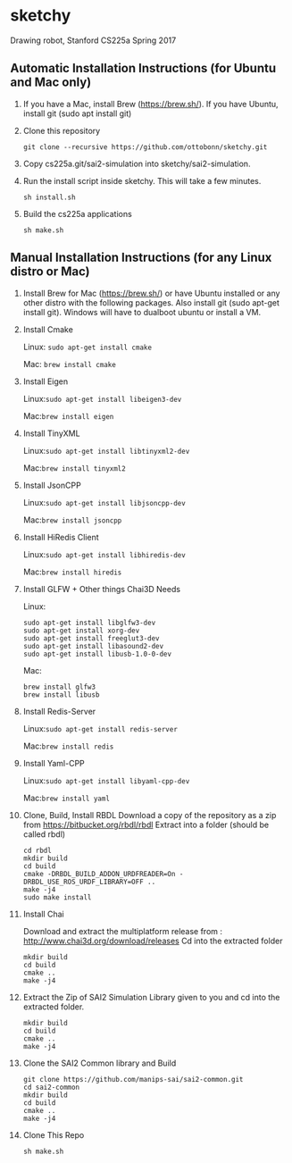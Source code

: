 # sketchy
Drawing robot, Stanford CS225a Spring 2017

## Automatic Installation Instructions (for Ubuntu and Mac only)
1. If you have a Mac, install Brew (https://brew.sh/). If you have Ubuntu, install git (sudo apt install git)

2. Clone this repository

   ```git clone --recursive https://github.com/ottobonn/sketchy.git```

3. Copy cs225a.git/sai2-simulation into sketchy/sai2-simulation.

4. Run the install script inside sketchy. This will take a few minutes.

   ```sh install.sh```

5. Build the cs225a applications

   ```sh make.sh```

## Manual Installation Instructions (for any Linux distro or Mac)
1. Install Brew for Mac (https://brew.sh/) or have Ubuntu installed or any other distro with the following packages. Also install git (sudo apt-get install git). Windows will have to dualboot ubuntu or install a VM.

2. Install Cmake

   Linux: ```sudo apt-get install cmake```

   Mac: ```brew install cmake```

3. Install Eigen

   Linux:```sudo apt-get install libeigen3-dev```

   Mac:```brew install eigen```

4. Install TinyXML

   Linux:```sudo apt-get install libtinyxml2-dev```

   Mac:```brew install tinyxml2```

5. Install JsonCPP

   Linux:```sudo apt-get install libjsoncpp-dev```

   Mac:```brew install jsoncpp```

6. Install HiRedis Client

   Linux:```sudo apt-get install libhiredis-dev```

   Mac:```brew install hiredis```

7. Install GLFW + Other things Chai3D Needs

   Linux:
   ```
   sudo apt-get install libglfw3-dev
   sudo apt-get install xorg-dev
   sudo apt-get install freeglut3-dev
   sudo apt-get install libasound2-dev
   sudo apt-get install libusb-1.0-0-dev
   ```

   Mac:
   ```
   brew install glfw3
   brew install libusb
   ```

8. Install Redis-Server

   Linux:```sudo apt-get install redis-server```

   Mac:```brew install redis```

9. Install Yaml-CPP

   Linux:```sudo apt-get install libyaml-cpp-dev```

   Mac:```brew install yaml```

10. Clone, Build, Install RBDL
    Download a copy of the repository as a zip from https://bitbucket.org/rbdl/rbdl
    Extract into a folder (should be called rbdl)
    ```
    cd rbdl
    mkdir build
    cd build
    cmake -DRBDL_BUILD_ADDON_URDFREADER=On -DRBDL_USE_ROS_URDF_LIBRARY=OFF ..
    make -j4
    sudo make install
    ```

11. Install Chai

    Download and extract the multiplatform release from : http://www.chai3d.org/download/releases
    Cd into the extracted folder

    ```
    mkdir build
    cd build
    cmake ..
    make -j4
    ```

12. Extract the Zip of SAI2 Simulation Library given to you and cd into the extracted folder.
    ```
    mkdir build
    cd build
    cmake ..
    make -j4
    ```
13. Clone the SAI2 Common library and Build
    ```
    git clone https://github.com/manips-sai/sai2-common.git
    cd sai2-common
    mkdir build
    cd build
    cmake ..
    make -j4
    ```

14. Clone This Repo
    ```
    sh make.sh
    ```
